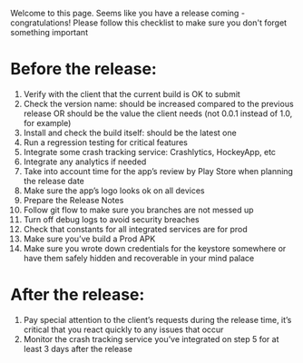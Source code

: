 Welcome to this page. Seems like you have a release coming - congratulations!
Please follow this checklist to make sure you don't forget something important

# Before the release:
1. Verify with the client that the current build is OK to submit
2. Check the version name: should be increased compared to the previous release OR should be the value the client needs (not 0.0.1 instead of 1.0, for example)
3. Install and check the build itself: should be the latest one
4. Run a regression testing for critical features
5. Integrate some crash tracking service: Crashlytics, HockeyApp, etc
6. Integrate any analytics if needed
7. Take into account time for the app’s review by Play Store when planning the release date
8. Make sure the app’s logo looks ok on all devices
9. Prepare the Release Notes
10. Follow git flow to make sure you branches are not messed up
11. Turn off debug logs to avoid security breaches
12. Check that constants for all integrated services are for prod
13. Make sure you’ve build a Prod APK
14. Make sure you wrote down credentials for the keystore somewhere or have them safely hidden and recoverable in your mind palace

# After the release:
1. Pay special attention to the client’s requests during the release time, it’s critical that you react quickly to any issues that occur
2. Monitor the crash tracking service you’ve integrated on step 5 for at least 3 days after the release
